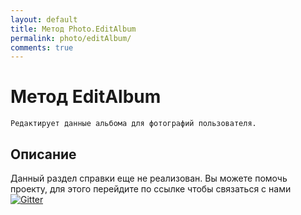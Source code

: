 ```yaml
---
layout: default
title: Метод Photo.EditAlbum
permalink: photo/editAlbum/
comments: true
---
```

# Метод EditAlbum
	Редактирует данные альбома для фотографий пользователя.

## Описание
Данный раздел справки еще не реализован. Вы  можете помочь проекту, для этого перейдите по ссылке чтобы связаться с нами [![Gitter](https://badges.gitter.im/Join%20Chat.svg)](https://gitter.im/vknet/vk?utm_source=badge&utm_medium=badge&utm_campaign=pr-badge)
